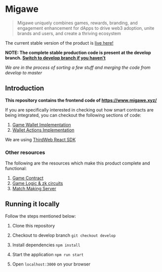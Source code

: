 # Migawe

> Migawe uniquely combines games, rewards, branding, and engagement enhancement for dApps to drive web3 adoption, unite brands and users, and create a thriving ecosystem

The current stable version of the product is [live here!](https://www.migawe.xyz/)

**NOTE: The complete stable production code is present at the develop branch. [Switch to develop branch if you haven't](https://github.com/VinayakRugvedi/migawe/tree/develop)**

_We are in the process of sorting a few stuff and merging the code from develop to master_

## Introduction

**This repository contains the frontend code of https://www.migawe.xyz/**

If you are specifically interested in checking out how smart contracts are being integrated, you can checkout the following sections of code:

1. [Game Wallet Implementation](https://github.com/VinayakRugvedi/migawe/tree/develop/src/components/ui/Header/components/GameWallet)
2. [Wallet Actions Implementation](https://github.com/VinayakRugvedi/migawe/tree/develop/src/pages/RoninsGambit/components/ActionsModal)

We are using [ThirdWeb React SDK](https://portal.thirdweb.com/react)

### Other resources

The following are the resources which make this product complete and functional:

1. [Game Contract](https://github.com/Raunaque97/RPS_Game_Contracts)
2. [Game Logic & zk circuits](https://github.com/Raunaque97/RPS_svelte)
3. [Match Making Server](https://github.com/Raunaque97/SimpleMatchMaker)

## Running it locally

Follow the steps mentioned below:

1. Clone this repository

2. Checkout to develop branch
   `git checkout develop`

3. Install dependencies
   `npm install`

4. Start the application
   `npm run start`

5. Open `localhost:3000` on your browser
